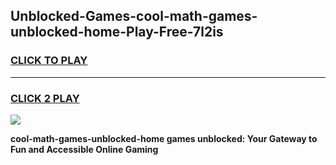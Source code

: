 
## Unblocked-Games-cool-math-games-unblocked-home-Play-Free-7l2is
<h3>
<a href="https://premium76.site?title=cool-math-games-unblocked-home&ref=21A">CLICK TO PLAY</a></h3>
<hr>

<h3>
<a href="https://premium76.site?title=cool-math-games-unblocked-home&ref=21A">CLICK 2 PLAY</a>
  
</h3>

<a href="https://premium76.site?title=cool-math-games-unblocked-home&ref=21A"><img src="https://clearcache.store/games.png"></a>


**cool-math-games-unblocked-home games unblocked: Your Gateway to Fun and Accessible Online Gaming**

